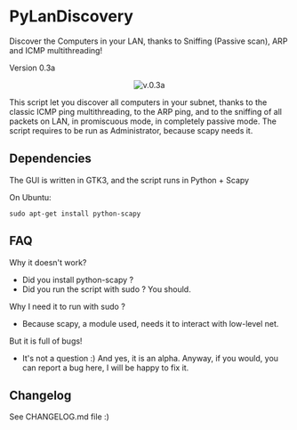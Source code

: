 PyLanDiscovery
===

Discover the Computers in your LAN, thanks to Sniffing (Passive scan),
ARP and ICMP multithreading!

Version 0.3a

<p align="center">
  <img src="http://imagizer.imageshack.us/v2/1280x1200q90/823/o67e.png" alt="v.0.3a" />
</p>

This script let you discover all computers in your subnet, thanks to the
classic ICMP ping multithreading, to the ARP ping, and to the sniffing
of all packets on LAN, in promiscuous mode, in completely passive mode.
The script requires to be run as Administrator, because scapy needs it.

Dependencies
---
The GUI is written in GTK3, and the script runs in Python + Scapy

On Ubuntu:

    sudo apt-get install python-scapy

FAQ
---
Why it doesn't work?

- Did you install python-scapy ?
- Did you run the script with sudo ? You should.

Why I need it to run with sudo ?

- Because scapy, a module used, needs it to interact with low-level net.

But it is full of bugs!

- It's not a question :) And yes, it is an alpha. Anyway, if you would,
you can report a bug here, I will be happy to fix it.

Changelog
---
See CHANGELOG.md file :)
